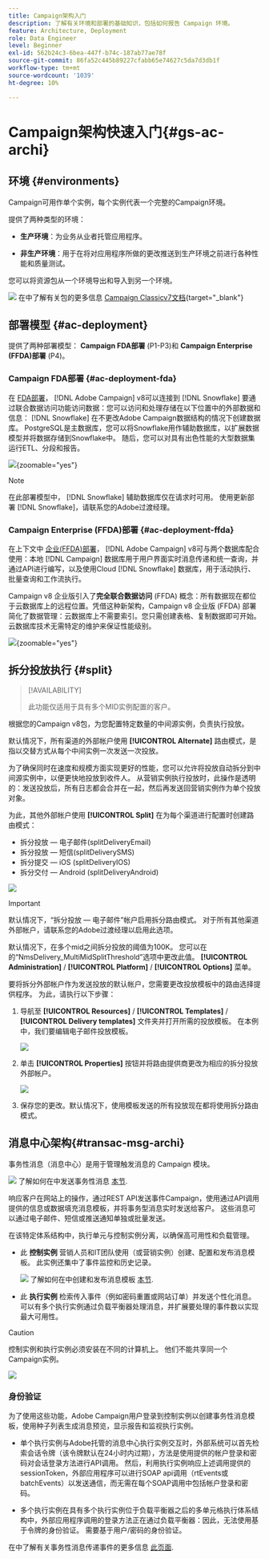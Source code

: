 ```yaml
---
title: Campaign架构入门
description: 了解有关环境和部署的基础知识，包括如何报告 Campaign 环境。
feature: Architecture, Deployment
role: Data Engineer
level: Beginner
exl-id: 562b24c3-6bea-447f-b74c-187ab77ae78f
source-git-commit: 86fa52c445b89227cfabb65e74627c5da7d3db1f
workflow-type: tm+mt
source-wordcount: '1039'
ht-degree: 10%

---
```


# Campaign架构快速入门{#gs-ac-archi}

## 环境 {#environments}

Campaign可用作单个实例，每个实例代表一个完整的Campaign环境。

提供了两种类型的环境：

* **生产环境**：为业务从业者托管应用程序。

* **非生产环境**：用于在将对应用程序所做的更改推送到生产环境之前进行各种性能和质量测试。

您可以将资源包从一个环境导出和导入到另一个环境。

![](../assets/do-not-localize/book.png) 在中了解有关包的更多信息 [Campaign Classicv7文档](https://experienceleague.adobe.com/docs/campaign-classic/using/getting-started/administration-basics/working-with-data-packages.html){target="_blank"}

## 部署模型 {#ac-deployment}

提供了两种部署模型： **Campaign FDA部署** (P1-P3)和 **Campaign Enterprise (FFDA)部署** (P4)。

### Campaign FDA部署 {#ac-deployment-fda}

在 [FDA部署](fda-deployment.md)， [!DNL Adobe Campaign] v8可以连接到 [!DNL Snowflake] 要通过联合数据访问功能访问数据：您可以访问和处理存储在以下位置中的外部数据和信息： [!DNL Snowflake] 在不更改Adobe Campaign数据结构的情况下创建数据库。 PostgreSQL是主数据库，您可以将Snowflake用作辅助数据库，以扩展数据模型并将数据存储到Snowflake中。 随后，您可以对具有出色性能的大型数据集运行ETL、分段和报告。


![](assets/P1-P3-architecture.png){zoomable=&quot;yes&quot;}

>[!NOTE]
>
>在此部署模型中， [!DNL Snowflake] 辅助数据库仅在请求时可用。 使用更新部署 [!DNL Snowflake]，请联系您的Adobe过渡经理。
>

### Campaign Enterprise (FFDA)部署 {#ac-deployment-ffda}

在上下文中 [企业(FFDA)部署](enterprise-deployment.md)， [!DNL Adobe Campaign] v8可与两个数据库配合使用：本地 [!DNL Campaign] 数据库用于用户界面实时消息传递和统一查询，并通过API进行编写，以及使用Cloud [!DNL Snowflake] 数据库，用于活动执行、批量查询和工作流执行。

Campaign v8 企业版引入了&#x200B;**完全联合数据访问** (FFDA) 概念：所有数据现在都位于云数据库上的远程位置。凭借这种新架构，Campaign v8 企业版 (FFDA) 部署简化了数据管理：云数据库上不需要索引。您只需创建表格、复制数据即可开始。云数据库技术无需特定的维护来保证性能级别。

![](assets/P4-architecture.png){zoomable=&quot;yes&quot;}


## 拆分投放执行 {#split}

>[!AVAILABILITY]
>
>此功能仅适用于具有多个MID实例配置的客户。

根据您的Campaign v8包，为您配置特定数量的中间源实例，负责执行投放。

默认情况下，所有渠道的外部帐户使用 **[!UICONTROL Alternate]** 路由模式，是指以交替方式从每个中间实例一次发送一次投放。

为了确保同时在速度和规模方面实现更好的性能，您可以允许将投放自动拆分到中间源实例中，以便更快地投放到收件人。 从营销实例执行投放时，此操作是透明的：发送投放后，所有日志都会合并在一起，然后再发送回营销实例作为单个投放对象。

为此，其他外部帐户使用 **[!UICONTROL Split]** 在为每个渠道进行配置时创建路由模式：

* 拆分投放 — 电子邮件(splitDeliveryEmail)
* 拆分投放 — 短信(splitDeliverySMS)
* 拆分提交 — iOS (splitDeliveryIOS)
* 拆分交付 — Android (splitDeliveryAndroid)

![](assets/splitted-delivery.png)

>[!IMPORTANT]
>
>默认情况下，“拆分投放 — 电子邮件”帐户启用拆分路由模式。 对于所有其他渠道外部帐户，请联系您的Adobe过渡经理以启用此选项。
>
>默认情况下，在多个mid之间拆分投放的阈值为100K。 您可以在的“NmsDelivery_MultiMidSplitThreshold”选项中更改此值。 **[!UICONTROL Administration]** / **[!UICONTROL Platform]** / **[!UICONTROL Options]** 菜单。

要将拆分外部帐户作为发送投放的默认帐户，您需要更改投放模板中的路由选择提供程序。 为此，请执行以下步骤：

1. 导航至 **[!UICONTROL Resources]** / **[!UICONTROL Templates]** / **[!UICONTROL Delivery templates]** 文件夹并打开所需的投放模板。 在本例中，我们要编辑电子邮件投放模板。

   ![](assets/split-default-list.png)

1. 单击 **[!UICONTROL Properties]** 按钮并将路由提供商更改为相应的拆分投放外部帐户。

   ![](assets/split-default-delivery.png)

1. 保存您的更改。默认情况下，使用模板发送的所有投放现在都将使用拆分路由模式。

<!--In addition, you can select split external accounts as the default routing provider for all future delivery templates. To do this, change the value of the **[!UICONTROL xtkoption NmsBroadcast_DefaultProvider]** option to the name of the split account.

![](assets/split-default-options.png) -->

## 消息中心架构{#transac-msg-archi}

事务性消息（消息中心）是用于管理触发消息的 Campaign 模块。

![](../assets/do-not-localize/glass.png) 了解如何在中发送事务性消息 [本节](../send/transactional.md).

响应客户在网站上的操作，通过REST API发送事件Campaign，使用通过API调用提供的信息或数据填充消息模板，并将事务型消息实时发送给客户。 这些消息可以通过电子邮件、短信或推送通知单独或批量发送。

在该特定体系结构中，执行单元与控制实例分离，以确保高可用性和负载管理。

* 此 **控制实例** 营销人员和IT团队使用（或营销实例）创建、配置和发布消息模板。 此实例还集中了事件监控和历史记录。

  ![](../assets/do-not-localize/glass.png) 了解如何在中创建和发布消息模板 [本节](../send/transactional.md).

* 此 **执行实例** 检索传入事件（例如密码重置或网站订单）并发送个性化消息。 可以有多个执行实例通过负载平衡器处理消息，并扩展要处理的事件数以实现最大可用性。

>[!CAUTION]
>
>控制实例和执行实例必须安装在不同的计算机上。 他们不能共享同一个Campaign实例。

![](assets/messagecenter_diagram.png)

### 身份验证

为了使用这些功能，Adobe Campaign用户登录到控制实例以创建事务性消息模板，使用种子列表生成消息预览，显示报告和监视执行实例。

* 单个执行实例与Adobe托管的消息中心执行实例交互时，外部系统可以首先检索会话令牌（该令牌默认在24小时内过期），方法是使用提供的帐户登录和密码对会话登录方法进行API调用。
然后，利用执行实例响应上述调用提供的sessionToken，外部应用程序可以进行SOAP api调用（rtEvents或batchEvents）以发送通信，而无需在每个SOAP调用中包括帐户登录和密码。

* 多个执行实例在具有多个执行实例位于负载平衡器之后的多单元格执行体系结构中，外部应用程序调用的登录方法正在通过负载平衡器：因此，无法使用基于令牌的身份验证。 需要基于用户/密码的身份验证。

在中了解有关事务性消息传递事件的更多信息 [此页面](../send/event-processing.md).
